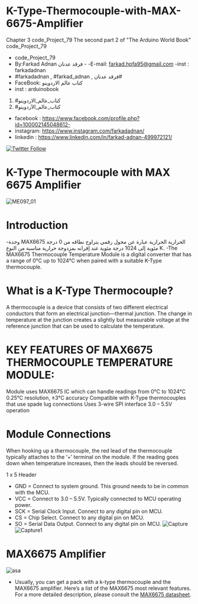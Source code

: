# K-Type-Thermocouple-with-MAX-6675-Amplifier
Chapter 3 code_Project_79 The second part 2 of "The Arduino World Book" code_Project_79
- code_Project_79
-  By:Farkad Adnan فرقد عدنان - 
 -E-mail: farkad.hpfa95@gmail.com 
-inst : farkadadnan 
- #farkadadnan , #farkad_adnan , فرقد عدنان# 
- FaceBook: كتاب عالم الاردوينو 
- inst : arduinobook
1. #كتاب_عالم_الاردوينو
2. #كتاب_عالم_الآردوينو

* facebook : https://www.facebook.com/profile.php?id=100002145048612-
* instagram:  https://www.instagram.com/farkadadnan/
* linkedin : https://www.linkedin.com/in/farkad-adnan-499972121/

 <p>
 <a href='https://mobile.twitter.com/farkadadnan'>
        <img alt="Twitter Follow" src="https://img.shields.io/twitter/follow/farkadadnan?label=%40farkadadnan&style=social" alt='Twitter' align="center"/>
    </a>
</p>

# K-Type Thermocouple with MAX 6675 Amplifier

 ![ME097_01](https://user-images.githubusercontent.com/35774039/161411490-3f77cb6d-66bb-4237-81a2-267abfccd446.png)

# Introduction
-وحدة MAX6675 الحرارية الحرارية عبارة عن محول رقمي يتراوح نطاقه من 0 درجة مئوية إلى 1024 درجة مئوية عند إقرانه بمزدوجة حرارية مناسبة من النوع K.
-The MAX6675 Thermocouple Temperature Module is a digital converter that has a range of 0°C up to 1024°C when paired with a suitable K-Type thermocouple.

# What is a K-Type Thermocouple?
A thermocouple is a device that consists of two different electrical conductors that form an electrical junction—thermal junction. The change in temperature at the junction creates a slightly but measurable voltage at the reference junction that can be used to calculate the temperature.

# KEY FEATURES OF MAX6675 THERMOCOUPLE TEMPERATURE MODULE:
Module uses MAX6675 IC which can handle readings from 0°C to 1024°C
0.25°C resolution, ±3°C accuracy
Compatible with K-Type thermocouples that use spade lug connections
Uses 3-wire SPI interface
3.0 – 5.5V operation

# Module Connections
When hooking up a thermocouple, the red lead of the thermocouple typically attaches to the ‘+’ terminal on the module.  If the reading goes down when temperature increases, then the leads should be reversed.

1 x 5 Header

- GND =  Connect to system ground.  This ground needs to be in common with the MCU.
- VCC =   Connect to 3.0 – 5.5V.  Typically connected to MCU operating power.
- SCK =   Serial Clock Input.  Connect to any digital pin on MCU.
- CS =      Chip Select.  Connect to any digital pin on MCU.
- SO  =     Serial Data Output.  Connect to any digital pin on MCU.
![Capture](https://user-images.githubusercontent.com/35774039/161411598-3a291d32-85aa-47c0-9566-25f5f87d3423.JPG)
![Capture1](https://user-images.githubusercontent.com/35774039/161411601-15024d14-8397-4c86-94d3-4a7d533ed8af.JPG)

# MAX6675 Amplifier
![asa](https://user-images.githubusercontent.com/35774039/161411614-ff37ad06-506e-45fd-abed-36a93185d5be.JPG)
- Usually, you can get a pack with a k-type thermocouple and the MAX6675 amplifier. Here’s a list of the MAX6675 most relevant features. For a more detailed description, please consult the  [MAX6675 datasheet](https://datasheets.maximintegrated.com/en/ds/MAX6675.pdf).



